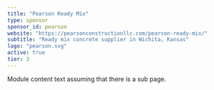 ```yaml
---
title: "Pearson Ready Mix"
type: sponsor
sponsor_id: pearson
website: "https://pearsonconstructionllc.com/pearson-ready-mix/"
subtitle: "Ready mix concrete supplier in Wichita, Kansas"
logo: "pearson.svg"
active: true
tier: 3
---
```

Module content text assuming that there is a sub page.